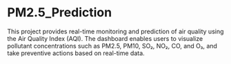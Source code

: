 # PM2.5_Prediction
This project provides real-time monitoring and prediction of air quality using the Air Quality Index (AQI). The dashboard enables users to visualize pollutant concentrations such as PM2.5, PM10, SO₂, NO₂, CO, and O₃, and take preventive actions based on real-time data.
